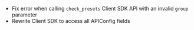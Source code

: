 * Fix error when calling `check_presets` Client SDK API with an invalid `group` parameter 
* Rewrite Client SDK to access all APIConfig fields
